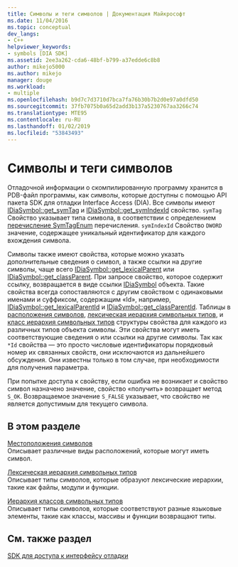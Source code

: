 ```yaml
---
title: Символы и теги символов | Документация Майкрософт
ms.date: 11/04/2016
ms.topic: conceptual
dev_langs:
- C++
helpviewer_keywords:
- symbols [DIA SDK]
ms.assetid: 2ee3a262-cda6-48bf-b799-a37edde6c8b8
author: mikejo5000
ms.author: mikejo
manager: douge
ms.workload:
- multiple
ms.openlocfilehash: b9d7c7d3710d7bca7fa76b30b7b2d0e97a0dfd50
ms.sourcegitcommit: 37fb7075b0a65d2add3b137a5230767aa3266c74
ms.translationtype: MTE95
ms.contentlocale: ru-RU
ms.lasthandoff: 01/02/2019
ms.locfileid: "53843493"
---
```

# <a name="symbols-and-symbol-tags"></a>Символы и теги символов
Отладочной информации о скомпилированную программу хранится в PDB-файл программы, как символы, которые доступны с помощью API пакета SDK для отладки Interface Access (DIA). Все символы имеют [IDiaSymbol::get_symTag](../../debugger/debug-interface-access/idiasymbol-get-symtag.md) и [IDiaSymbol::get_symIndexId](../../debugger/debug-interface-access/idiasymbol-get-symindexid.md) свойство. `symTag` Свойство указывает типа символа, в соответствии с определением [перечисление SymTagEnum](../../debugger/debug-interface-access/symtagenum.md) перечисления. `symIndexId` Свойство `DWORD` значение, содержащее уникальный идентификатор для каждого вхождения символа.  
  
 Символы также имеют свойства, которые можно указать дополнительные сведения о символ, а также ссылки на другие символы, чаще всего [IDiaSymbol::get_lexicalParent](../../debugger/debug-interface-access/idiasymbol-get-lexicalparent.md) или [IDiaSymbol::get_classParent](../../debugger/debug-interface-access/idiasymbol-get-classparent.md). При запросе свойство, которое содержит ссылку, возвращается в виде ссылки [IDiaSymbol](../../debugger/debug-interface-access/idiasymbol.md) объекта. Такие свойства всегда сопоставляются с другим свойством с одинаковыми именами и суффиксом, содержащим «Id», например, [IDiaSymbol::get_lexicalParentId](../../debugger/debug-interface-access/idiasymbol-get-lexicalparentid.md) и [IDiaSymbol::get_classParentId](../../debugger/debug-interface-access/idiasymbol-get-classparentid.md). Таблицы в [расположения символов](../../debugger/debug-interface-access/symbol-locations.md), [лексическая иерархия символьных типов](../../debugger/debug-interface-access/lexical-hierarchy-of-symbol-types.md), и [класс иерархия символьных типов](../../debugger/debug-interface-access/class-hierarchy-of-symbol-types.md) структуры свойства для каждого из различных типов объекта символы. Эти свойства могут иметь соответствующие сведения о или ссылки на другие символы. Так как `*Id` свойства — это просто числовые идентификаторы порядковый номер их связанных свойств, они исключаются из дальнейшего обсуждения. Они известны только в том случае, при необходимости для получения параметра.  
  
 При попытке доступа к свойству, если ошибка не возникает и свойство символ назначено значение, свойство «получить» возвращает метод `S_OK`. Возвращаемое значение `S_FALSE` указывает, что свойство не является допустимым для текущего символа.  
  
## <a name="in-this-section"></a>В этом разделе  
 [Местоположения символов](../../debugger/debug-interface-access/symbol-locations.md)  
 Описывает различные виды расположений, которые могут иметь символ.  
  
 [Лексическая иерархия символьных типов](../../debugger/debug-interface-access/lexical-hierarchy-of-symbol-types.md)  
 Описывает типы символов, которые образуют лексические иерархии, такие как файлы, модули и функции.  
  
 [Иерархия классов символьных типов](../../debugger/debug-interface-access/class-hierarchy-of-symbol-types.md)  
 Описывает типы символов, которые соответствуют разные языковые элементы, такие как классы, массивы и функции возвращают типы.  
  
## <a name="see-also"></a>См. также раздел  
 [SDK для доступа к интерфейсу отладки](../../debugger/debug-interface-access/debug-interface-access-sdk.md)